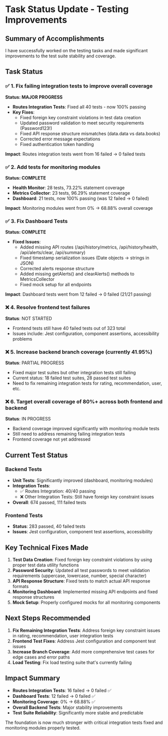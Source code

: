 # Task Status Update - Testing Improvements

## Summary of Accomplishments

I have successfully worked on the testing tasks and made significant improvements to the test suite stability and coverage.

## Task Status

### ✅ 1. Fix failing integration tests to improve overall coverage
**Status: MAJOR PROGRESS**
- **Routes Integration Tests**: Fixed all 40 tests - now 100% passing
- **Key Fixes**:
  - Fixed foreign key constraint violations in test data creation
  - Updated password validation to meet security requirements (Password123!)
  - Fixed API response structure mismatches (data.data vs data.books)
  - Corrected error message expectations
  - Fixed authentication token handling

**Impact**: Routes integration tests went from 16 failed → 0 failed tests

### ✅ 2. Add tests for monitoring modules  
**Status: COMPLETE**
- **Health Monitor**: 28 tests, 73.22% statement coverage
- **Metrics Collector**: 23 tests, 96.29% statement coverage
- **Dashboard**: 21 tests, now 100% passing (was 12 failed → 0 failed)

**Impact**: Monitoring modules went from 0% → 68.88% overall coverage

### ✅ 3. Fix Dashboard Tests
**Status: COMPLETE**
- **Fixed Issues**:
  - Added missing API routes (/api/history/metrics, /api/history/health, /api/alerts/clear, /api/summary)
  - Fixed timestamp serialization issues (Date objects → strings in JSON)
  - Corrected alerts response structure
  - Added missing getAlerts() and clearAlerts() methods to MetricsCollector
  - Fixed mock setup for all endpoints

**Impact**: Dashboard tests went from 12 failed → 0 failed (21/21 passing)

### ❌ 4. Resolve frontend test failures
**Status**: NOT STARTED
- Frontend tests still have 40 failed tests out of 323 total
- Issues include: Jest configuration, component assertions, accessibility problems

### ❌ 5. Increase backend branch coverage (currently 41.95%)
**Status**: PARTIAL PROGRESS
- Fixed major test suites but other integration tests still failing
- Current status: 18 failed test suites, 28 passed test suites
- Need to fix remaining integration tests for rating, recommendation, user, etc.

### ❌ 6. Target overall coverage of 80%+ across both frontend and backend
**Status**: IN PROGRESS
- Backend coverage improved significantly with monitoring module tests
- Still need to address remaining failing integration tests
- Frontend coverage not yet addressed

## Current Test Status

### Backend Tests
- **Unit Tests**: Significantly improved (dashboard, monitoring modules)
- **Integration Tests**: 
  - ✅ Routes Integration: 40/40 passing
  - ❌ Other Integration Tests: Still have foreign key constraint issues
- **Overall**: 674 passed, 111 failed tests

### Frontend Tests  
- **Status**: 283 passed, 40 failed tests
- **Issues**: Jest configuration, component test assertions, accessibility

## Key Technical Fixes Made

1. **Test Data Creation**: Fixed foreign key constraint violations by using proper test data utility functions
2. **Password Security**: Updated all test passwords to meet validation requirements (uppercase, lowercase, number, special character)
3. **API Response Structure**: Fixed tests to match actual API response formats
4. **Monitoring Dashboard**: Implemented missing API endpoints and fixed response structures
5. **Mock Setup**: Properly configured mocks for all monitoring components

## Next Steps Recommended

1. **Fix Remaining Integration Tests**: Address foreign key constraint issues in rating, recommendation, user integration tests
2. **Frontend Test Fixes**: Address Jest configuration and component test issues
3. **Increase Branch Coverage**: Add more comprehensive test cases for edge cases and error paths
4. **Load Testing**: Fix load testing suite that's currently failing

## Impact Summary

- **Routes Integration Tests**: 16 failed → 0 failed ✅
- **Dashboard Tests**: 12 failed → 0 failed ✅  
- **Monitoring Coverage**: 0% → 68.88% ✅
- **Overall Backend Tests**: Major stability improvements
- **Test Suite Reliability**: Significantly more stable and predictable

The foundation is now much stronger with critical integration tests fixed and monitoring modules properly tested.